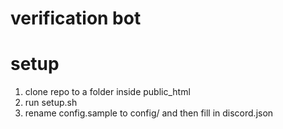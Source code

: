 # verification bot

# setup
1. clone repo to a folder inside public\_html
2. run setup.sh
3. rename config.sample to config/ and then fill in discord.json
